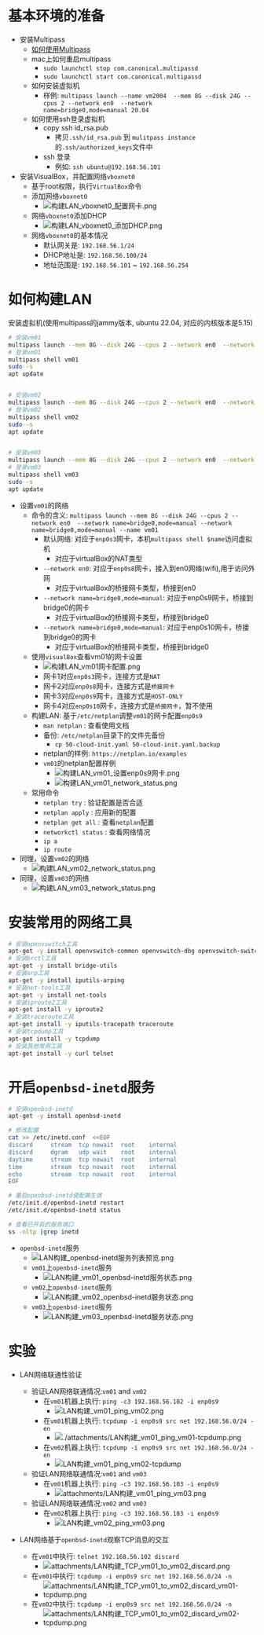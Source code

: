# 基本环境的准备

- 安装Multipass
	- [如何使用Multipass](https://multipass.run/)
	- mac上如何重启multipass
		- `sudo launchctl stop com.canonical.multipassd`
		- `sudo launchctl start com.canonical.multipassd`
	- 如何安装虚拟机
		- 样例: `multipass launch --name vm2004  --mem 8G --disk 24G --cpus 2 --network en0  --network name=bridge0,mode=manual 20.04`
	- 如何使用ssh登录虚拟机
		- copy ssh id_rsa.pub
			- 拷贝`.ssh/id_rsa.pub` 到 `mulitpass instance`的`.ssh/authorized_keys`文件中
		- ssh 登录
			- 例如: `ssh ubuntu@192.168.56.101`
- 安装VisualBox，并配置网络`vboxnet0`
	- 基于root权限，执行`VirtualBox`命令
	- 添加网络`vboxnet0`
		- ![构建LAN_vboxnet0_配置网卡.png](attachments/构建LAN_vboxnet0_配置网卡.png)
	- 网络`vboxnet0`添加DHCP
		- ![构建LAN_vboxnet0_添加DHCP.png](attachments/构建LAN_vboxnet0_添加DHCP.png)
	- 网络`vboxnet0`的基本情况
		- 默认网关是: `192.168.56.1/24`
		- DHCP地址是: `192.168.56.100/24`
		- 地址范围是: `192.168.56.101` ~ `192.168.56.254`




# 如何构建LAN


安装虚拟机(使用multipass的jammy版本, ubuntu 22.04, 对应的内核版本是5.15)
```bash
# 安装vm01
multipass launch --mem 8G --disk 24G --cpus 2 --network en0  --network name=bridge0,mode=manual --network name=bridge0,mode=manual --name vm01
# 登录vm01
multipass shell vm01
sudo -s
apt update


# 安装vm02
multipass launch --mem 8G --disk 24G --cpus 2 --network en0  --network name=bridge0,mode=manual --network name=bridge0,mode=manual --name vm02
# 登录vm02
multipass shell vm02
sudo -s
apt update


# 安装vm03
multipass launch --mem 8G --disk 24G --cpus 2 --network en0  --network name=bridge0,mode=manual --network name=bridge0,mode=manual --name vm03
# 登录vm03
multipass shell vm03
sudo -s
apt update
```



- 设置`vm01`的网络
	- 命令的含义: `multipass launch --mem 8G --disk 24G --cpus 2 --network en0  --network name=bridge0,mode=manual --network name=bridge0,mode=manual --name vm01`
		- 默认网络: 对应于`enp0s3`网卡，本机`multipass shell $name`访问虚拟机
			- 对应于virtualBox的NAT类型
		- `--network en0`: 对应于`enp0s8`网卡，接入到en0网络(wifi),用于访问外网
			- 对应于virtualBox的桥接网卡类型，桥接到en0
		- `--network name=bridge0,mode=manual`: 对应于enp0s9网卡，桥接到bridge0的网卡
			- 对应于virtualBox的桥接网卡类型，桥接到bridge0
		- `--network name=bridge0,mode=manual`: 对应于enp0s10网卡，桥接到bridge0的网卡
			- 对应于virtualBox的桥接网卡类型，桥接到bridge0
	- 使用`visualBox`查看vm01的网卡设置
		- ![构建LAN_vm01网卡配置.png](attachments/构建LAN_vm01网卡配置.png)
		- 网卡1对应`enp0s3`网卡，连接方式是`NAT`
		- 网卡2对应`enp0s8`网卡，连接方式是`桥接网卡`
		- 网卡3对应`enp0s9`网卡，连接方式是`HOST-ONLY`
		- 网卡4对应`enp0s10`网卡，连接方式是`桥接网卡`，暂不使用
	- 构建LAN: 基于`/etc/netplan`调整`vm01`的网卡配置`enp0s9`
		- `man netplan` : 查看使用文档
		- 备份: `/etc/netplan`目录下的文件先备份
			- `cp 50-cloud-init.yaml 50-cloud-init.yaml.backup`
		- netplan的样例: `https://netplan.io/examples`
		- `vm01`的netplan配置样例
			- ![构建LAN_vm01_设置enp0s9网卡.png](attachments/构建LAN_vm01_设置enp0s9网卡.png)
			- ![构建LAN_vm01_network_status.png](attachments/构建LAN_vm01_network_status.png)
	- 常用命令
		- `netplan try` : 验证配置是否合适
		- `netplan apply` : 应用新的配置
		- `netplan get all` : 查看`netplan`配置 
		- `networkctl status` : 查看网络情况
		- `ip a`
		- `ip route`
- 同理，设置`vm02`的网络
	- ![构建LAN_vm02_network_status.png](attachments/构建LAN_vm02_network_status.png)
- 同理，设置`vm03`的网络
	- ![构建LAN_vm03_network_status.png](attachments/构建LAN_vm03_network_status.png)




# 安装常用的网络工具


```bash
# 安装openvswitch工具
apt-get -y install openvswitch-common openvswitch-dbg openvswitch-switch openvswitch-ipsec openvswitch-pki openvswitch-vtep
# 安装brctl工具
apt-get -y install bridge-utils
# 安装arp工具
apt-get -y install iputils-arping
# 安装net-tools工具
apt-get -y install net-tools 
# 安装iproute2工具
apt-get install -y iproute2
# 安装traceroute工具
apt-get install -y iputils-tracepath traceroute
# 安装tcpdump工具
apt-get install -y tcpdump
# 安装其他常用工具
apt-get install -y curl telnet 
```





# 开启`openbsd-inetd`服务


```bash
# 安装openbsd-inetd
apt-get -y install openbsd-inetd 

# 修改配置
cat >> /etc/inetd.conf  <<EOF
discard     stream  tcp nowait  root    internal 
discard     dgram   udp wait    root    internal 
daytime     stream  tcp nowait  root    internal 
time        stream  tcp nowait  root    internal 
echo        stream  tcp nowait  root    internal
EOF

# 重启openbsd-inetd使配置生效
/etc/init.d/openbsd-inetd restart
/etc/init.d/openbsd-inetd status

# 查看已开启的服务端口
ss -nltp |grep inetd
```



- `openbsd-inetd`服务
	- ![LAN构建_openbsd-inetd服务列表预览.png](attachments/LAN构建_openbsd-inetd服务列表预览.png)
	- `vm01`上`openbsd-inetd`服务
		- ![LAN构建_vm01_openbsd-inetd服务状态.png](attachments/LAN构建_vm01_openbsd-inetd服务状态.png)
	- `vm02`上`openbsd-inetd`服务
		- ![LAN构建_vm02_openbsd-inetd服务状态.png](attachments/LAN构建_vm02_openbsd-inetd服务状态.png)
	- `vm03`上`openbsd-inetd`服务
		- ![LAN构建_vm03_openbsd-inetd服务状态.png](attachments/LAN构建_vm03_openbsd-inetd服务状态.png)




# 实验

- LAN网络联通性验证
	- 验证LAN网络联通情况:`vm01` and `vm02`
		- 在`vm01`机器上执行: `ping -c3 192.168.56.102 -i enp0s9`
			- ![LAN构建_vm01_ping_vm02.png](attachments/LAN构建_vm01_ping_vm02.png)
		- 在`vm01`机器上执行: `tcpdump -i enp0s9 src net 192.168.56.0/24 -en`
			- ![./attachments/LAN构建_vm01_ping_vm01-tcpdump.png](attachments/LAN构建_vm01_ping_vm01-tcpdump.png)
		- 在`vm02`机器上执行: `tcpdump -i enp0s9 src net 192.168.56.0/24 -en`
			- ![LAN构建_vm01_ping_vm02-tcpdump](attachments/LAN构建_vm01_ping_vm02-tcpdump.png)
	- 验证LAN网络联通情况:`vm01` and `vm03`
		- 在`vm01`机器上执行: `ping -c3 192.168.56.103 -i enp0s9`
			- ![attachments/LAN构建_vm01_ping_vm03.png](attachments/LAN构建_vm01_ping_vm03.png)
	- 验证LAN网络联通情况:`vm02` and `vm03`
		- 在`vm02`机器上执行: `ping -c3 192.168.56.103 -i enp0s9`
			- ![LAN构建_vm02_ping_vm03.png](attachments/LAN构建_vm02_ping_vm03.png)





- LAN网络基于`openbsd-inetd`观察TCP消息的交互
	- 在`vm01`中执行: `telnet 192.168.56.102 discard`
		- ![attachments/LAN构建_TCP_vm01_to_vm02_discard.png](attachments/LAN构建_TCP_vm01_to_vm02_discard.png)
	- 在`vm01`中执行: `tcpdump -i enp0s9 src net 192.168.56.0/24 -n`
		- ![attachments/LAN构建_TCP_vm01_to_vm02_discard_vm01-tcpdump.png](attachments/LAN构建_TCP_vm01_to_vm02_discard_vm01-tcpdump.png)
	- 在`vm02`中执行: `tcpdump -i enp0s9 src net 192.168.56.0/24 -n`
		- ![attachments/LAN构建_TCP_vm01_to_vm02_discard_vm02-tcpdump.png](attachments/LAN构建_TCP_vm01_to_vm02_discard_vm02-tcpdump.png)






